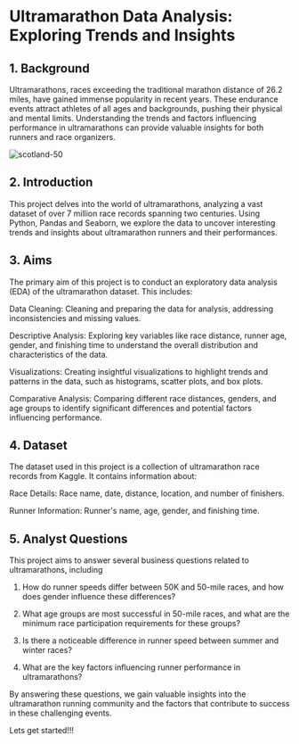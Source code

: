 # Ultramarathon Data Analysis: Exploring Trends and Insights

## 1. Background
Ultramarathons, races exceeding the traditional marathon distance of 26.2 miles, have gained immense popularity in recent years. These endurance events attract athletes of all ages and backgrounds, pushing their physical and mental limits. Understanding the trends and factors influencing performance in ultramarathons can provide valuable insights for both runners and race organizers.

![scotland-50](https://github.com/user-attachments/assets/2e1748b0-fb39-4338-bf27-437d8e9ecd4b)

## 2. Introduction
This project delves into the world of ultramarathons, analyzing a vast dataset of over 7 million race records spanning two centuries. Using Python, Pandas and Seaborn, we explore the data to uncover interesting trends and insights about ultramarathon runners and their performances.

## 3. Aims
The primary aim of this project is to conduct an exploratory data analysis (EDA) of the ultramarathon dataset. This includes:

Data Cleaning: Cleaning and preparing the data for analysis, addressing inconsistencies and missing values.


Descriptive Analysis: Exploring key variables like race distance, runner age, gender, and finishing time to understand the overall distribution and characteristics of the data.


Visualizations: Creating insightful visualizations to highlight trends and patterns in the data, such as histograms, scatter plots, and box plots.


Comparative Analysis: Comparing different race distances, genders, and age groups to identify significant differences and potential factors influencing performance.

## 4. Dataset
The dataset used in this project is a collection of ultramarathon race records from Kaggle. It contains information about:

Race Details: Race name, date, distance, location, and number of finishers.

Runner Information: Runner's name, age, gender, and finishing time.

## 5. Analyst Questions
This project aims to answer several business questions related to ultramarathons, including

 1. How do runner speeds differ between 50K and 50-mile races, and how does gender influence these differences?
  
  
 2. What age groups are most successful in 50-mile races, and what are the minimum race participation requirements for these groups?
    
  
 3. Is there a noticeable difference in runner speed between summer and winter races?

  
 4. What are the key factors influencing runner performance in ultramarathons?


By answering these questions, we gain valuable insights into the ultramarathon running community and the factors that contribute to success in these challenging events.

Lets get started!!!
